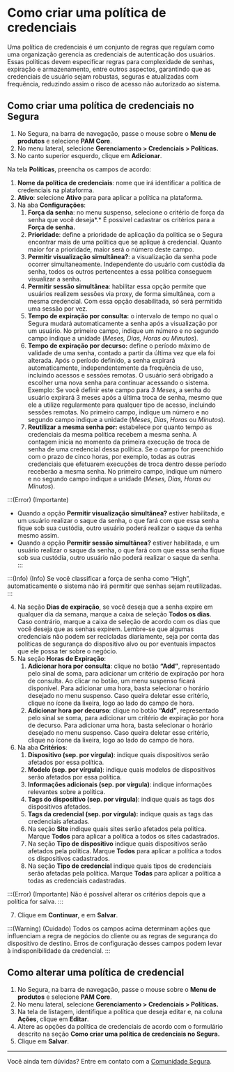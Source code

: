# Como criar uma política de credenciais

Uma política de credenciais é um conjunto de regras que regulam como uma organização gerencia as credenciais de autenticação dos usuários. Essas políticas devem especificar regras para complexidade de senhas, expiração e armazenamento, entre outros aspectos, garantindo que as credenciais de usuário sejam robustas, seguras e atualizadas com frequência, reduzindo assim o risco de acesso não autorizado ao sistema.

## Como criar uma política de credenciais no Segura

1. No Segura, na barra de navegação, passe o mouse sobre o **Menu de produtos** e selecione **PAM Core**.
2. No menu lateral, selecione **Gerenciamento > Credenciais > Políticas.**
3. No canto superior esquerdo, clique em **Adicionar**.

Na tela **Políticas**, preencha os campos de acordo:

1. **Nome da política de credenciais**: nome que irá identificar a política de credenciais na plataforma.
2. **Ativo**: selecione **Ativo** para para aplicar a política na plataforma.
3. Na aba **Configurações**:
    1. **Força da senha**: no menu suspenso, selecione o critério de força da senha que você deseja*.* É possível cadastrar os critérios para a **Força de senha.**
    2. **Prioridade**: define a prioridade de aplicação da política se o Segura encontrar mais de uma política que se aplique à credencial. Quanto maior for a prioridade, maior será o número deste campo.
    3. **Permitir visualização simultânea?**: a visualização da senha pode ocorrer simultaneamente. Independente do usuário com custódia da senha, todos os outros pertencentes a essa política conseguem visualizar a senha.
    4. **Permitir sessão simultânea**: habilitar essa opção permite que usuários realizem sessões via proxy, de forma simultânea, com a mesma credencial. Com essa opção desabilitada, só será permitida uma sessão por vez.
    5. **Tempo de expiração por consulta:** o intervalo de tempo no qual o Segura mudará automaticamente a senha após a visualização por um usuário. No primeiro campo, indique um número e no segundo campo indique a unidade (*Meses, Dias, Horas ou Minutos*).
    6. **Tempo de expiração por decurso:** define o período máximo de validade de uma senha, contado a partir da última vez que ela foi alterada. Após o período definido, a senha expirará automaticamente, independentemente da frequência de uso, incluindo acessos e sessões remotas. O usuário será obrigado a escolher uma nova senha para continuar acessando o sistema. Exemplo: Se você definir este campo para *3 Meses*, a senha do usuário expirará 3 meses após a última troca de senha, mesmo que ele a utilize regularmente para qualquer tipo de acesso, incluindo sessões remotas. No primeiro campo, indique um número e no segundo campo indique a unidade (*Meses*, *Dias*, *Horas* ou *Minutos*).
    7. **Reutilizar a mesma senha por:** estabelece por quanto tempo as credenciais da mesma política recebem a mesma senha. A contagem inicia no momento da primeira execução de troca de senha de uma credencial dessa política. Se o campo for preenchido com o prazo de cinco horas, por exemplo, todas as outras credenciais que efetuarem execuções de troca dentro desse período receberão a mesma senha. No primeiro campo, indique um número e no segundo campo indique a unidade (*Meses, Dias, Horas ou Minutos*).

:::(Error) (Importante)
- Quando a opção **Permitir visualização simultânea?** estiver habilitada, e um usuário realizar o saque da senha, o que fará com que essa senha fique sob sua custódia, outro usuário poderá realizar o saque da senha mesmo assim.
- Quando a opção **Permitir sessão simultânea?** estiver habilitada, e um usuário realizar o saque da senha, o que fará com que essa senha fique sob sua custódia, outro usuário não poderá realizar o saque da senha.
:::

:::(Info) (Info)
Se você classificar a força de senha como “High”, automaticamente o sistema não irá permitir que senhas sejam reutilizadas.
:::

4. Na seção **Dias de expiração**, se você deseja que a senha expire em qualquer dia da semana, marque a caixa de seleção **Todos os dias**. Caso contrário, marque a caixa de seleção de acordo com os dias que você deseja que as senhas expirem. Lembre-se que algumas credenciais não podem ser recicladas diariamente, seja por conta das políticas de segurança do dispositivo alvo ou por eventuais impactos que ele possa ter sobre o negócio.
5. Na seção **Horas de Expiração**:
    1. **Adicionar hora por consulta**: clique no botão **“Add”**, representado pelo sinal de soma, para adicionar um critério de expiração por hora de consulta. Ao clicar no botão, um menu suspenso ficará disponível. Para adicionar uma hora, basta selecionar o horário desejado no menu suspenso. Caso queira deletar esse critério, clique no ícone da lixeira, logo ao lado do campo de hora.
    2. **Adicionar hora por decurso**: clique no botão **“Add”**, representado pelo sinal se soma, para adicionar um critério de expiração por hora de decurso. Para adicionar uma hora, basta selecionar o horário desejado no menu suspenso. Caso queira deletar esse critério, clique no ícone da lixeira, logo ao lado do campo de hora.
6. Na aba **Critérios**:
    1. **Dispositivo (sep. por vírgula)**: indique quais dispositivos serão afetados por essa política.
    2. **Modelo (sep. por vírgula)**: indique quais modelos de dispositivos serão afetados por essa política.
    3. **Informações adicionais (sep. por vírgula)**: indique informações relevantes sobre a política.
    4. **Tags do dispositivo (sep. por vírgula)**: indique quais as tags dos dispositivos afetados.
    5. **Tags da credencial (sep. por vírgula):** indique quais as tags das credenciais afetadas.
    6. Na seção **Site** indique quais sites serão afetados pela política. Marque **Todos** para aplicar a política a todos os sites cadastrados.
    7. Na seção **Tipo de dispositivo** indique quais dispositivos serão afetados pela política. Marque **Todos** para aplicar a política a todos os dispositivos cadastrados.
    8. Na seção **Tipo de credencial** indique quais tipos de credenciais serão afetadas pela política. Marque **Todas** para aplicar a política a todas as credenciais cadastradas.

:::(Error) (Importante)
Não é possível alterar os critérios depois que a política for salva.
:::

7. Clique em **Continuar**, e em **Salvar**.

:::(Warning) (Cuidado)
Todos os campos acima determinam ações que influenciam a regra de negócios do cliente ou as regras de segurança do dispositivo de destino. Erros de configuração desses campos podem levar à indisponibilidade da credencial.
:::

## Como alterar uma política de credencial

1. No Segura, na barra de navegação, passe o mouse sobre o **Menu de produtos** e selecione **PAM Core**.  
2. No menu lateral, selecione **Gerenciamento > Credenciais > Políticas.**
3. Na tela de listagem, identifique a política que deseja editar e, na coluna **Ações**, clique em **Editar**.
4. Altere as opções da política de credenciais de acordo com o formulário descrito na seção **Como criar uma política de credenciais no Segura.**
5. Clique em **Salvar**.

***

Você ainda tem dúvidas? Entre em contato com a [Comunidade Segura](https://community.Segura.io/).